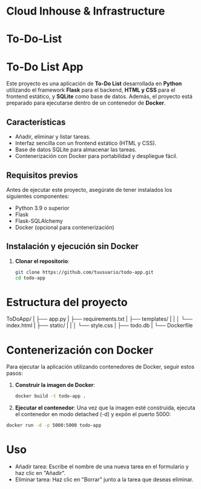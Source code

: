 # Cloud Inhouse & Infrastructure
# To-Do-List

# To-Do List App

Este proyecto es una aplicación de **To-Do List** desarrollada en **Python** utilizando el framework **Flask** para el backend, **HTML y CSS** para el frontend estático, y **SQLite** como base de datos. Además, el proyecto está preparado para ejecutarse dentro de un contenedor de **Docker**.

## Características

- Añadir, eliminar y listar tareas.
- Interfaz sencilla con un frontend estático (HTML y CSS).
- Base de datos SQLite para almacenar las tareas.
- Contenerización con Docker para portabilidad y despliegue fácil.

## Requisitos previos

Antes de ejecutar este proyecto, asegúrate de tener instalados los siguientes componentes:

- Python 3.9 o superior
- Flask
- Flask-SQLAlchemy
- Docker (opcional para contenerización)

## Instalación y ejecución sin Docker

1. **Clonar el repositorio**:

   ```bash
   git clone https://github.com/tuusuario/todo-app.git
   cd todo-app

# Estructura del proyecto 
ToDoApp/
|
├── app.py
|
├── requirements.txt
|
├── templates/
|   |
│   └── index.html
|
├── static/
|   |
│   └── style.css
|
├── todo.db
|
└── Dockerfile


# Contenerización con Docker
Para ejecutar la aplicación utilizando contenedores de Docker, seguir estos pasos:
1. **Construir la imagen de Docker**:

   ```bash
   docker build -t todo-app .
2.  **Ejecutar el contenedor**:
Una vez que la imagen esté construida, ejecuta el contenedor en modo detached (-d) y expón el puerto 5000:
  ```bash
  docker run -d -p 5000:5000 todo-app
```

# Uso
- Añadir tarea: Escribe el nombre de una nueva tarea en el formulario y haz clic en "Añadir".
- Eliminar tarea: Haz clic en "Borrar" junto a la tarea que deseas eliminar.


